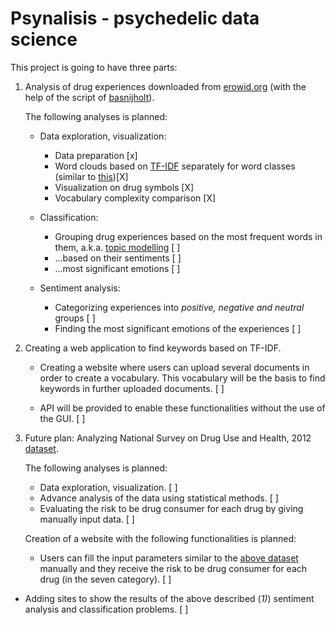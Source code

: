 # Psynalisis - psychedelic data science
This project is going to have three parts:

1. Analysis of drug experiences downloaded from [erowid.org](https://erowid.org) (with the help of the script of [basnijholt](https://github.com/basnijholt/psychedelic-data-science)).

   The following analyses is planned: 

   - Data exploration, visualization: 

     - Data preparation [x]
     - Word clouds based on [TF-IDF](http://www.tfidf.com/) separately for word classes (similar to [this](https://www.rehabs.com/explore/drug-experiences/))[X]
     - Visualization on drug symbols [X]
     - Vocabulary complexity comparison [X]

   - Classification:

     - Grouping drug experiences based on the most frequent words in them, a.k.a. [topic modelling](https://en.wikipedia.org/wiki/Topic_model) [ ]
     - ...based on their sentiments [ ]
     - ...most significant emotions [ ]

   - Sentiment analysis:

     - Categorizing experiences into *positive, negative and neutral* groups [ ]
     - Finding the most significant emotions of the experiences [ ]

     

2. Creating a web application to find keywords based on TF-IDF. 

   - Creating a website where users can upload several documents in order to create a vocabulary. This vocabulary will be the basis to find keywords in further uploaded documents. [ ]

   - API will be provided to enable these functionalities without the use of the GUI. [ ]

     

3. Future plan: Analyzing National Survey on Drug Use and Health, 2012 [dataset](https://www.icpsr.umich.edu/web/ICPSR/studies/34933#).

   The following analyses is planned:

   - Data exploration, visualization. [ ]
   - Advance analysis of the data using statistical methods. [ ]
   - Evaluating the risk to be drug consumer for each drug by giving manually input data. [ ]

   Creation of a website with the following functionalities is planned:

   - Users can fill the input parameters similar to the [above dataset](https://github.com/deepak525/Drug-Consumption) manually and they receive the risk to be drug consumer for each drug (in the seven category). [ ]
- Adding sites to show the results of the above described (_1)_) sentiment analysis and classification problems. [ ]

